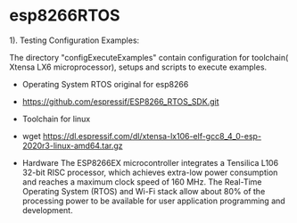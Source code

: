 # esp8266RTOS

1). Testing Configuration Examples:

The directory "configExecuteExamples" contain configuration for toolchain( Xtensa LX6 microprocessor), setups and scripts to execute examples.




* Operating System RTOS original for esp8266
- https://github.com/espressif/ESP8266_RTOS_SDK.git

* Toolchain for linux 
- wget https://dl.espressif.com/dl/xtensa-lx106-elf-gcc8_4_0-esp-2020r3-linux-amd64.tar.gz

* Hardware
The ESP8266EX microcontroller integrates a Tensilica L106 32-bit RISC processor, which achieves extra-low power consumption and reaches a maximum clock speed of 160 MHz. The Real-Time Operating System (RTOS) and Wi-Fi stack allow about 80% of the processing power to be available for user application programming and development.



